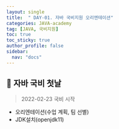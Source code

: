 ```yaml
---
layout: single
title:  " DAY-01. 자바 국비지원 오리엔테이션"
categories: JAVA-academy
tag: [JAVA, 국비지원]
toc: true
toc_sticky: true
author_profile: false
sidebar:
  nav: "docs"
---
```


## 📌 자바 국비 첫날

<!--Quote-->
> 2022-02-23 국비 시작 

- 오리엔테이션(수업 계획, 팀 선별) 
- JDK설치(openjdk11)